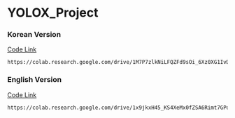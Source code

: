 # YOLOX_Project

### Korean Version
[Code Link](https://colab.research.google.com/drive/1M7P7zlkNiLFQZFd9sOi_6Xz0XG1IvDuJ?usp=sharing)
    
    https://colab.research.google.com/drive/1M7P7zlkNiLFQZFd9sOi_6Xz0XG1IvDuJ

### English Version
[Code Link](https://colab.research.google.com/drive/19aNPoqhjwMOSoYRhnqSFEyBGAm-8MsF1?usp=sharing)
    
    https://colab.research.google.com/drive/1x9jkxH45_KS4XeMx0fZSA6Rimt7GPqMQ

